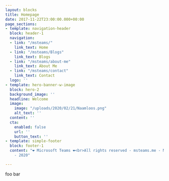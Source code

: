 ```yaml
---
layout: blocks
title: Homepage
date: 2017-11-22T23:00:00.000+00:00
page_sections:
- template: navigation-header
  block: header-1
  navigation:
  - link: "/msteams/"
    link_text: Home
  - link: "/msteams/Blogs"
    link_text: Blogs
  - link: "/msteams/about-me"
    link_text: About Me
  - link: "/msteams/contact"
    link_text: Contact
  logo: ''
- template: hero-banner-w-image
  block: hero-2
  background_image: ''
  headline: Welcome
  image:
    image: "/uploads/2020/02/21/Naamloos.png"
    alt_text: ''
  content: ''
  cta:
    enabled: false
    url: ''
    button_text: ''
- template: simple-footer
  block: footer-1
  content: "❤︎ Microsoft Teams ❤︎<br>All rights reserved - msteams.me - Mitchell Bakker
    - 2020"

---
```

foo bar